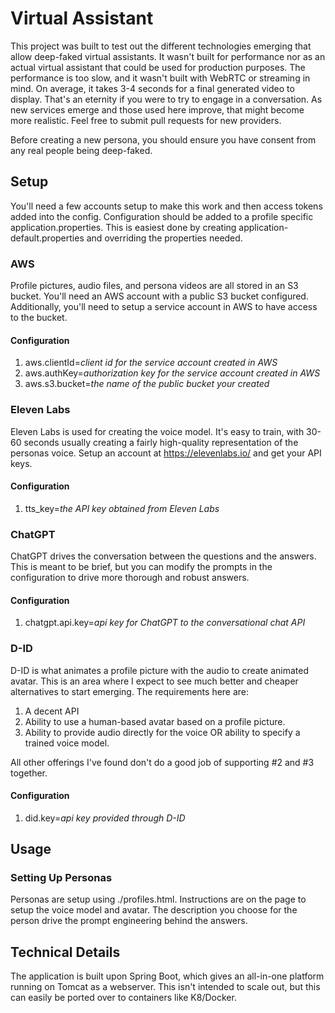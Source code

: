 # Virtual Assistant
This project was built to test out the different technologies emerging that allow deep-faked virtual assistants. It wasn't built for performance nor as an actual virtual assistant that could be used for production purposes.  The performance is too slow, and it wasn't built with WebRTC or streaming in mind.  On average, it takes 3-4 seconds for a final generated video to display.  That's an eternity if you were to try to engage in a conversation.  As new services emerge and those used here improve, that might become more realistic.  Feel free to submit pull requests for new providers.

Before creating a new persona, you should ensure you have consent from any real people being deep-faked.

## Setup
You'll need a few accounts setup to make this work and then access tokens added into the config.  Configuration should be added to a profile specific application.properties.  This is easiest done by creating application-default.properties and overriding the properties needed.

### AWS
Profile pictures, audio files, and persona videos are all stored in an S3 bucket.  You'll need an AWS account with a public S3 bucket configured.  Additionally, you'll need to setup a service account in AWS to have access to the bucket.
#### Configuration
1. aws.clientId=_client id for the service account created in AWS_
2. aws.authKey=_authorization key for the service account created in AWS_
3. aws.s3.bucket=_the name of the public bucket your created_

### Eleven Labs
Eleven Labs is used for creating the voice model.  It's easy to train, with 30-60 seconds usually creating a fairly high-quality representation of the personas voice.  Setup an account at https://elevenlabs.io/ and get your API keys.
#### Configuration
1. tts_key=_the API key obtained from Eleven Labs_

### ChatGPT
ChatGPT drives the conversation between the questions and the answers.  This is meant to be brief, but you can modify the prompts in the configuration to drive more thorough and robust answers.
#### Configuration
1. chatgpt.api.key=_api key for ChatGPT to the conversational chat API_

### D-ID
D-ID is what animates a profile picture with the audio to create animated avatar.  This is an area where I expect to see much better and cheaper alternatives to start emerging.  The requirements here are:
1. A decent API
2. Ability to use a human-based avatar based on a profile picture. 
3. Ability to provide audio directly for the voice OR ability to specify a trained voice model.

All other offerings I've found don't do a good job of supporting #2 and #3 together.

#### Configuration
1. did.key=_api key provided through D-ID_

## Usage
### Setting Up Personas
Personas are setup using ./profiles.html.  Instructions are on the page to setup the voice model and avatar.  The description you choose for the person drive the prompt engineering behind the answers.

## Technical Details
The application is built upon Spring Boot, which gives an all-in-one platform running on Tomcat as a webserver.  This isn't intended to scale out, but this can easily be ported over to containers like K8/Docker.
